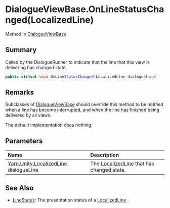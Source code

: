 # DialogueViewBase.OnLineStatusChanged(LocalizedLine)

Method in [DialogueViewBase](/api/csharp/yarn.unity.dialogueviewbase.md)

## Summary


Called by the DialogueRunner to indicate that the line that
this view is delivering has changed state.


```csharp
public virtual void OnLineStatusChanged(LocalizedLine dialogueLine)
```

## Remarks


Subclasses of  <a href="yarn.unity.dialogueviewbase.md">DialogueViewBase</a>  should override
this method to be notified when a line has become interrupted,
and when the line has finished being delivered by all views.

The default implementation does nothing.


## Parameters

|Name|Description|
|:---|:---|
|[Yarn.Unity.LocalizedLine](/api/csharp/yarn.unity.localizedline.md) dialogueLine|The  <a href="yarn.unity.localizedline.md">LocalizedLine</a>  that has changed state.|

## See Also

* [LineStatus](/api/csharp/yarn.unity.linestatus.md): The presentation status of a  <a href="yarn.unity.localizedline.md">LocalizedLine</a> .

